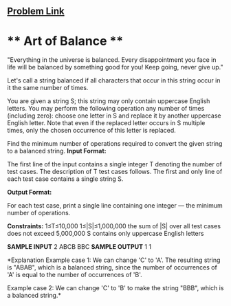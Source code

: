 ## [Problem Link](https://www.codechef.com/FEB19B/problems/ARTBALAN)

# ** Art of Balance **

"Everything in the universe is balanced. Every disappointment you face in life will be balanced by something good for you! Keep going, never give up."

Let's call a string balanced if all characters that occur in this string occur in it the same number of times.

You are given a string S; this string may only contain uppercase English letters. You may perform the following operation any number of times (including zero): choose one letter in S and replace it by another uppercase English letter. Note that even if the replaced letter occurs in S multiple times, only the chosen occurrence of this letter is replaced.

Find the minimum number of operations required to convert the given string to a balanced string.
**Input Format:**

The first line of the input contains a single integer T denoting the number of test cases. The description of T test cases follows.
The first and only line of each test case contains a single string S.

**Output Format:**

For each test case, print a single line containing one integer ― the minimum number of operations.

**Constraints:**
1≤T≤10,000
1≤|S|≤1,000,000
the sum of |S| over all test cases does not exceed 5,000,000
S contains only uppercase English letters


**SAMPLE INPUT**
2
ABCB
BBC
**SAMPLE OUTPUT**
1
1

*Explanation
Example case 1: We can change 'C' to 'A'. The resulting string is "ABAB", which is a balanced string, since the number of occurrences of 'A' is equal to the number of occurrences of 'B'.

Example case 2: We can change 'C' to 'B' to make the string "BBB", which is a balanced string.*
